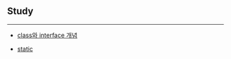 ## Study
---
* [class와 interface 개념](https://github.com/JongsooPark1/Study/tree/master/class%EC%99%80%20interface%20%EA%B0%9C%EB%85%90%20%EC%A0%95%EB%A6%AC)

* [static]()
   
